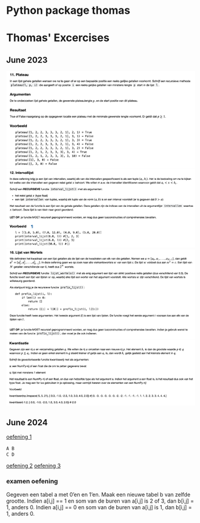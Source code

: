 # Python package thomas

# Thomas' Excercises

## June 2023

![img_0.png](img_0.png)
![img_1.png](img_1.png)
![img_2.png](img_2.png)
![img_3.png](img_3.png)

## June 2024

[oefening 1](oef1.pdf)

    A B
    C D 

[oefening 2](oef2.pdf)
[oefening 3](oef3.pdf)

### examen oefening

Gegeven een tabel a met 0’en en 1’en.
Maak een nieuwe tabel b van zelfde grootte.
Indien a[i,j] == 1 en som van de buren van a[i,j] is 2 of 3, dan b[i,j] = 1, anders 0.
Indien a[i,j] == 0 en som van de buren van a[i,j] is 1, dan b[i,j] = 1, anders 0.

